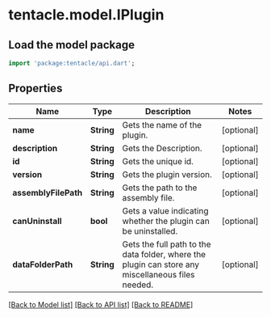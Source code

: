 # tentacle.model.IPlugin

## Load the model package
```dart
import 'package:tentacle/api.dart';
```

## Properties
Name | Type | Description | Notes
------------ | ------------- | ------------- | -------------
**name** | **String** | Gets the name of the plugin. | [optional] 
**description** | **String** | Gets the Description. | [optional] 
**id** | **String** | Gets the unique id. | [optional] 
**version** | **String** | Gets the plugin version. | [optional] 
**assemblyFilePath** | **String** | Gets the path to the assembly file. | [optional] 
**canUninstall** | **bool** | Gets a value indicating whether the plugin can be uninstalled. | [optional] 
**dataFolderPath** | **String** | Gets the full path to the data folder, where the plugin can store any miscellaneous files needed. | [optional] 

[[Back to Model list]](../README.md#documentation-for-models) [[Back to API list]](../README.md#documentation-for-api-endpoints) [[Back to README]](../README.md)


